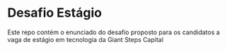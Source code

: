 # Desafio Estágio
Este repo contém o enunciado do desafio proposto para os candidatos a vaga de estágio em tecnologia da Giant Steps Capital
